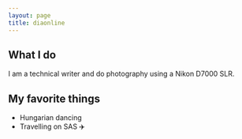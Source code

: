 ```yaml
---
layout: page
title: diaonline  
---
```


## What I do
I am a technical writer and do photography using a Nikon D7000 SLR.

## My favorite things
- Hungarian dancing 
- Travelling on SAS :airplane:


